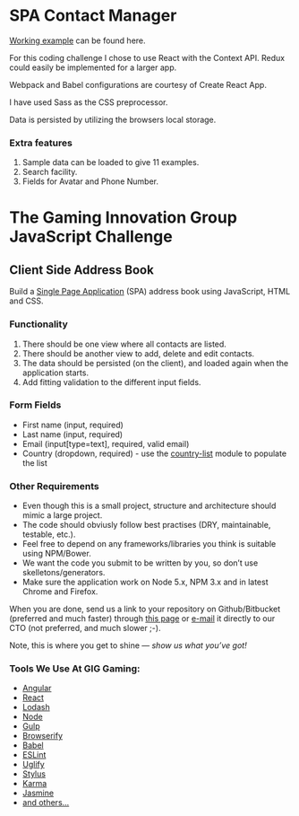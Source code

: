 # SPA Contact Manager

[Working example](https://contacts.james-stevenson.com) can be found here.

For this coding challenge I chose to use React with the Context API. Redux could easily be implemented for a larger app.

Webpack and Babel configurations are courtesy of Create React App.

I have used Sass as the CSS preprocessor.

Data is persisted by utilizing the browsers local storage.

### Extra features

1. Sample data can be loaded to give 11 examples.
1. Search facility.
1. Fields for Avatar and Phone Number.

# The Gaming Innovation Group JavaScript Challenge

## Client Side Address Book

Build a [Single Page Application](https://en.wikipedia.org/wiki/Single-page_application) (SPA) address book using JavaScript, HTML and CSS.

### Functionality

1. There should be one view where all contacts are listed.
1. There should be another view to add, delete and edit contacts.
1. The data should be persisted (on the client), and loaded again when the application starts.
1. Add fitting validation to the different input fields.

### Form Fields

- First name (input, required)
- Last name (input, required)
- Email (input[type=text], required, valid email)
- Country (dropdown, required) - use the [country-list](https://www.npmjs.com/package/country-list) module to populate the list

### Other Requirements

- Even though this is a small project, structure and architecture should mimic a large project.
- The code should obviusly follow best practises (DRY, maintainable, testable, etc.).
- Feel free to depend on any frameworks/libraries you think is suitable using NPM/Bower.
- We want the code you submit to be written by you, so don’t use skelletons/generators.
- Make sure the application work on Node 5.x, NPM 3.x and in latest Chrome and Firefox.

When you are done, send us a link to your repository on Github/Bitbucket (preferred and much faster) through [this page](https://www.gaminginnovationgroup.com/careers/tech/javascript-developer/149276/) or [e-mail](mailto:rob@betitgroup.com) it directly to our CTO (not preferred, and much slower ;-).

Note, this is where you get to shine — _show us what you’ve got!_

### Tools We Use At GIG Gaming:

- [Angular](https://angularjs.org)
- [React](https://reactjs.org/)
- [Lodash](https://lodash.com)
- [Node](https://nodejs.org)
- [Gulp](http://gulpjs.com)
- [Browserify](http://browserify.org)
- [Babel](https://babeljs.io)
- [ESLint](http://eslint.org)
- [Uglify](https://github.com/mishoo/UglifyJS)
- [Stylus](http://stylus-lang.com)
- [Karma](https://karma-runner.github.io)
- [Jasmine](https://jasmine.github.io)
- [and others...](http://stackshare.io/betit-group/betit-group)

